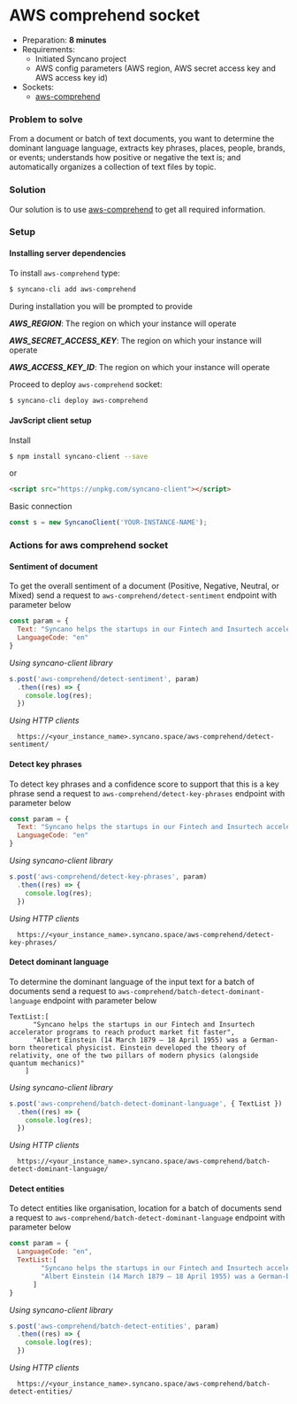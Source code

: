 # AWS comprehend socket

- Preparation: **8 minutes**
- Requirements:
  - Initiated Syncano project
  - AWS config parameters (AWS region, AWS secret access key and AWS access key id)
- Sockets:
  - [aws-comprehend](https://syncano.io/#/sockets/aws-comprehend)

### Problem to solve

From a document or batch of text documents, you want to determine the dominant language language, extracts key phrases, places, people, brands, or events; understands how positive or negative the text is; and automatically organizes a collection of text files by topic.

### Solution

Our solution is to use [aws-comprehend](https://syncano.io/#/sockets/aws-comprehend) to get all required information.

### Setup

#### Installing server dependencies

To install `aws-comprehend` type:
```sh
$ syncano-cli add aws-comprehend
```

During installation you will be prompted to provide

**_AWS_REGION_**: The region on which your instance will operate

**_AWS_SECRET_ACCESS_KEY_**: The region on which your instance will operate

**_AWS_ACCESS_KEY_ID_**: The region on which your instance will operate

Proceed to deploy `aws-comprehend` socket:
```sh
$ syncano-cli deploy aws-comprehend
```

#### JavScript client setup
Install

```sh
$ npm install syncano-client --save
```
or

```HTML
<script src="https://unpkg.com/syncano-client"></script>
```

Basic connection

```javascript
const s = new SyncanoClient('YOUR-INSTANCE-NAME');
```

### Actions for aws comprehend socket

#### Sentiment of document
To get the overall sentiment of a document (Positive, Negative, Neutral, or Mixed) send a request to `aws-comprehend/detect-sentiment` endpoint with parameter below

```javascript
const param = {
  Text: "Syncano helps the startups in our Fintech and Insurtech accelerator programs to reach product market fit faster",
  LanguageCode: "en"
}
```

*_Using syncano-client library_*

```javascript
s.post('aws-comprehend/detect-sentiment', param)
  .then((res) => {
    console.log(res);
  })
```

*_Using HTTP clients_*
```
  https://<your_instance_name>.syncano.space/aws-comprehend/detect-sentiment/
```

#### Detect key phrases
To detect key phrases and a confidence score to support that this is a key phrase send a request to `aws-comprehend/detect-key-phrases` endpoint with parameter below

```javascript
const param = {
  Text: "Syncano helps the startups in our Fintech and Insurtech accelerator programs to reach product market fit faster",
  LanguageCode: "en"
}
```

*_Using syncano-client library_*

```javascript
s.post('aws-comprehend/detect-key-phrases', param)
  .then((res) => {
    console.log(res);
  })
```

*_Using HTTP clients_*
```
  https://<your_instance_name>.syncano.space/aws-comprehend/detect-key-phrases/
```


#### Detect dominant language
To determine the dominant language of the input text for a batch of documents send a request to `aws-comprehend/batch-detect-dominant-language` endpoint with parameter below

```
TextList:[
      "Syncano helps the startups in our Fintech and Insurtech accelerator programs to reach product market fit faster",
      "Albert Einstein (14 March 1879 – 18 April 1955) was a German-born theoretical physicist. Einstein developed the theory of relativity, one of the two pillars of modern physics (alongside quantum mechanics)"
    ]
```

*_Using syncano-client library_*

```javascript
s.post('aws-comprehend/batch-detect-dominant-language', { TextList })
  .then((res) => {
    console.log(res);
  })
```

*_Using HTTP clients_*
```
  https://<your_instance_name>.syncano.space/aws-comprehend/batch-detect-dominant-language/
```

#### Detect entities
To detect entities like organisation, location for a batch of documents send a request to `aws-comprehend/batch-detect-dominant-language` endpoint with parameter below

```javascript
const param = {
  LanguageCode: "en",
  TextList:[
        "Syncano helps the startups in our Fintech and Insurtech accelerator programs to reach product market fit faster",
        "Albert Einstein (14 March 1879 – 18 April 1955) was a German-born theoretical physicist. Einstein developed the theory of relativity, one of the two pillars of modern physics (alongside quantum mechanics)"
      ]
}
```

*_Using syncano-client library_*

```javascript
s.post('aws-comprehend/batch-detect-entities', param)
  .then((res) => {
    console.log(res);
  })
```

*_Using HTTP clients_*
```
  https://<your_instance_name>.syncano.space/aws-comprehend/batch-detect-entities/
```